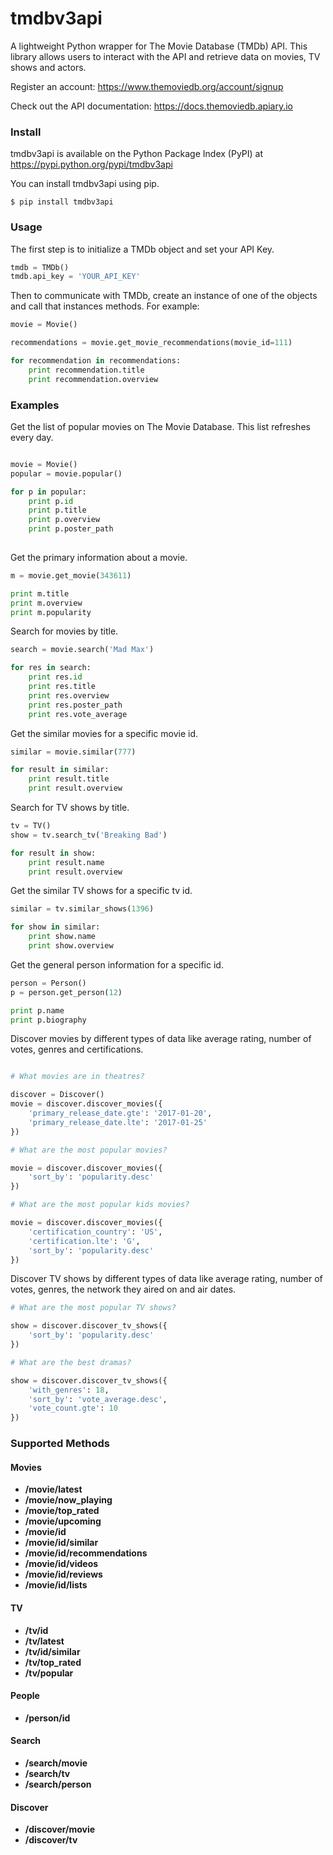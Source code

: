 # tmdbv3api
A lightweight Python wrapper for The Movie Database (TMDb) API. This library allows users to interact with the API and retrieve data on movies, TV shows and actors. 

Register an account:
https://www.themoviedb.org/account/signup

Check out the API documentation: 
https://docs.themoviedb.apiary.io

### Install

tmdbv3api is available on the Python Package Index (PyPI) at https://pypi.python.org/pypi/tmdbv3api

You can install tmdbv3api using pip.

```
$ pip install tmdbv3api

```

### Usage

The first step is to initialize a TMDb object and set your API Key.

```python
tmdb = TMDb()
tmdb.api_key = 'YOUR_API_KEY'
```

Then to communicate with TMDb, create an instance of one of the objects and call that instances methods. For example:

```python
movie = Movie()

recommendations = movie.get_movie_recommendations(movie_id=111)

for recommendation in recommendations:
    print recommendation.title
    print recommendation.overview

```


### Examples

Get the list of popular movies on The Movie Database. This list refreshes every day.

```python

movie = Movie()
popular = movie.popular()

for p in popular:
    print p.id
    print p.title
    print p.overview
    print p.poster_path
            
```

Get the primary information about a movie.

```python
m = movie.get_movie(343611)

print m.title
print m.overview
print m.popularity
```

Search for movies by title.

```python
search = movie.search('Mad Max')

for res in search:
    print res.id
    print res.title
    print res.overview
    print res.poster_path
    print res.vote_average
```

Get the similar movies for a specific movie id.

```python
similar = movie.similar(777)

for result in similar:
    print result.title
    print result.overview
```

Search for TV shows by title.

```python
tv = TV()
show = tv.search_tv('Breaking Bad')

for result in show:
    print result.name
    print result.overview
```

Get the similar TV shows for a specific tv id.

```python
similar = tv.similar_shows(1396)

for show in similar:
    print show.name
    print show.overview
```

Get the general person information for a specific id.

```python
person = Person()
p = person.get_person(12)

print p.name
print p.biography
```

Discover movies by different types of data like average rating, number of votes, genres and certifications. 

```python

# What movies are in theatres?

discover = Discover()
movie = discover.discover_movies({
    'primary_release_date.gte': '2017-01-20',
    'primary_release_date.lte': '2017-01-25'
})

# What are the most popular movies?

movie = discover.discover_movies({
    'sort_by': 'popularity.desc'
})

# What are the most popular kids movies?

movie = discover.discover_movies({
    'certification_country': 'US',
    'certification.lte': 'G',
    'sort_by': 'popularity.desc'
})

```

Discover TV shows by different types of data like average rating, number of votes, genres, the network they aired on and air dates.

```python
# What are the most popular TV shows?

show = discover.discover_tv_shows({
    'sort_by': 'popularity.desc'
})

# What are the best dramas?

show = discover.discover_tv_shows({
    'with_genres': 18,
    'sort_by': 'vote_average.desc',
    'vote_count.gte': 10
})

```

### Supported Methods

#### Movies
- **/movie/latest** 
- **/movie/now_playing**
- **/movie/top_rated**
- **/movie/upcoming**
- **/movie/id**
- **/movie/id/similar**
- **/movie/id/recommendations**
- **/movie/id/videos**
- **/movie/id/reviews**
- **/movie/id/lists**


#### TV

- **/tv/id**
- **/tv/latest**
- **/tv/id/similar** 
- **/tv/top_rated**
- **/tv/popular**

#### People

- **/person/id**

#### Search

- **/search/movie**
- **/search/tv**
- **/search/person**

#### Discover

- **/discover/movie**
- **/discover/tv**
